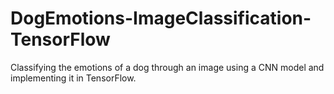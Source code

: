 # DogEmotions-ImageClassification-TensorFlow
 Classifying the emotions of a dog through an image using a CNN model and implementing it in TensorFlow.
